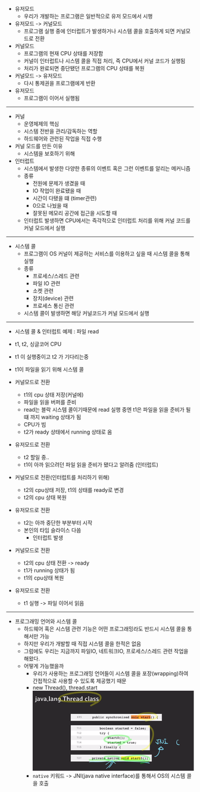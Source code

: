 - 유저모드
  - 우리가 개발하는 프로그램은 일반적으로 유저 모드에서 시행
- 유저모드 -> 커널모드
  - 프로그램 실행 중에 인터럽트가 발생하거나 시스템 콜을 호출하게 되면 커널모드로 전환
- 커널모드
  - 프로그램의 현재 CPU 상태를 저장함
  - 커널이 인터럽트나 시스템 콜을 직접 처리, 즉 CPU에서 커널 코드가 실행됨
  - 처리가 완료되면 중단됐던 프로그램의 CPU 상태를 복원
- 커널모드 -> 유저모드
  - 다시 통제권을 프로그램에게 반환
- 유저모드
  - 프로그램이 이어서 실행됨

---

- 커널
  - 운영체제의 핵심
  - 시스템 전반을 관리/감독하는 역할
  - 하드웨어와 관련된 작업을 직접 수행
- 커널 모드를 만든 이유
  - 시스템을 보호하기 위해
- 인터럽트
  - 시스템에서 발생한 다양한 종류의 이벤트 혹은 그런 이벤트를 알리는 메커니즘
  - 종류
    - 전원에 문제가 생겼을 때
    - IO 작업이 완료됐을 때
    - 시간이 다됐을 떄 (timer관련)
    - 0으로 나눴을 때
    - 잘못된 메모리 공간에 접근을 시도할 때
  - 인터럽트 발생하면 CPU에서는 즉각적으로 인터럽트 처리를 위해 커널 코드를 커널 모드에서 실행

---
- 시스템 콜
  - 프로그램이 OS 커널이 제공하는 서비스를 이용하고 싶을 때 시스템 콜을 통해 실행
  - 종류
    - 프로세스/스레드 관련
    - 파일 IO 관련
    - 소켓 관련
    - 장치(device) 관련
    - 프로세스 통신 관련
  - 시스템 콜이 발생하면 해당 커널코드가 커널 모드에서 실행

---
- 시스템 콜 & 인터럽트 예제 : 파일 read

- t1, t2, 싱글코어 CPU
- t1 이 실행중이고 t2 가 기다리는중
- t1이 파일을 읽기 위해 시스템 콜
- 커널모드로 전환
  - t1의 cpu 상태 저장(커널에)
  - 파일을 읽을 버퍼를 준비
  - read는 블락 시스템 콜이기때문에 read 실행 중엔 t1은 파일을 읽을 준비가 될 떄 까지 waiting 상태가 됨
  - CPU가 빔
  - t2가 ready 상태에서 running 상태로 옴
- 유저모드로 전환
  - t2 할일 중..
  - t1이 아까 읽으려던 파일 읽을 준비가 됐다고 알려줌 (인터럽트)
- 커널모드로 전환(인터럽트를 처리하기 위해)
  - t2의 cpu상태 저장, t1의 상태를 ready로 변경
  - t2의 cpu 상태 복원
- 유저모드로 전환
  - t2는 아까 중단한 부분부터 시작
  - 본인의 타임 슬라이스 다씀
    - 인터럽트 발생
- 커널모드로 전환
  - t2의 cpu 상태 전환 -> ready
  - t1가 running 상태가 됨
  - t1의 cpu상태 복원
- 유저모드로 전환
  - t1 실행 -> 파일 이어서 읽음

---

- 프로그래밍 언어와 시스템 콜
  - 하드웨어 혹은 시스템 관련 기능은 어떤 프로그래밍라도 반드시 시스템 콜을 통해서만 가능
  - 하지만 우리가 개발할 때 직접 시스템 콜을 한적은 없음
  - 그럼에도 우리는 지금까지 파일IO, 네트워크IO, 프로세스/스레드 관련 작업을 해왔다.
  - 어떻게 가능했을까
    - 우리가 사용하는 프로그래밍 언어들이 시스템 콜을 포장(wrapping)하여 간접적으로 사용할 수 있도록 제공했기 때문
    - new Thread(), thread.start
    ![img_14.png](images/img_14.png)
    - `native` 키워드 -> JNI(java native interface)를 통해서 OS의 시스템 콜을 호출